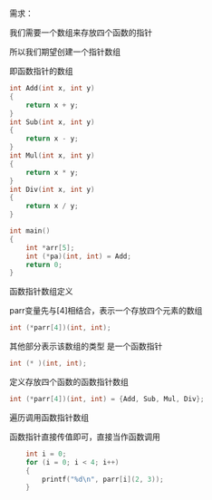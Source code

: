 需求：

我们需要一个数组来存放四个函数的指针

所以我们期望创建一个指针数组

即函数指针的数组

```c
int Add(int x, int y)
{
    return x + y;
}
int Sub(int x, int y)
{
    return x - y;
}
int Mul(int x, int y)
{
    return x * y;
}
int Div(int x, int y)
{
    return x / y;
}

int main()
{
    int *arr[5];
    int (*pa)(int, int) = Add;
    return 0;
}
```



函数指针数组定义

parr变量先与[4]相结合，表示一个存放四个元素的数组

```c
int (*parr[4])(int, int);
```

其他部分表示该数组的类型  是一个函数指针

```c
int (* )(int, int);
```

定义存放四个函数的函数指针数组

```c
int (*parr[4])(int, int) = {Add, Sub, Mul, Div};
```



遍历调用函数指针数组

函数指针直接传值即可，直接当作函数调用



```c
    int i = 0;
    for (i = 0; i < 4; i++)
    {
        printf("%d\n", parr[i](2, 3));
    }
```

